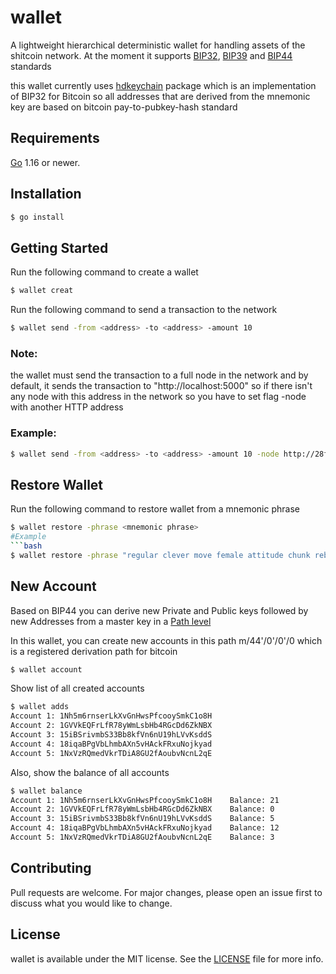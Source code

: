 # wallet

A lightweight hierarchical deterministic wallet for handling assets of the shitcoin network.
At the moment it supports [BIP32](https://github.com/bitcoin/bips/blob/master/bip-0032.mediawiki), [BIP39](https://github.com/bitcoin/bips/blob/master/bip-0039.mediawiki) and [BIP44](https://github.com/bitcoin/bips/blob/master/bip-0032.mediawiki) standards

this wallet currently uses  [hdkeychain](https://www.github.com/btcsuite/btcutil/hdkeychain) package which is an implementation of BIP32 for Bitcoin so all addresses that are derived from the mnemonic key are based on bitcoin pay-to-pubkey-hash standard 

## Requirements
[Go](http://golang.org) 1.16 or newer.
## Installation
```bash
$ go install
```
## Getting Started

Run the following command to create a wallet
```bash
$ wallet creat
```
Run the following command to send a transaction to the network
```bash
$ wallet send -from <address> -to <address> -amount 10
```

### Note: 
the wallet must send the transaction to a full node in the network and by default, it sends the transaction to "http://localhost:5000" so if there isn't any node with this address in the network so you have to set flag -node with another HTTP address
### Example:
```bash
$ wallet send -from <address> -to <address> -amount 10 -node http://28fa-5-213-168-103.ngrok.io 
```
## Restore Wallet
Run the following command to restore wallet from a mnemonic phrase
```bash
$ wallet restore -phrase <mnemonic phrase>
#Example 
```bash
$ wallet restore -phrase "regular clever move female attitude chunk rebel hedgehog sugar rain wish stool"
```

## New Account
Based on BIP44 you can derive new Private and Public keys followed by new Addresses from a master key in a [Path level](https://github.com/bitcoin/bips/blob/master/bip-0044.mediawiki#path-levels)

In this wallet, you can create new accounts in this path m/44'/0'/0'/0 which is a registered derivation path for bitcoin
```bash
$ wallet account
```

Show list of all created accounts
```bash
$ wallet adds   
Account 1: 1Nh5m6rnserLkXvGnHwsPfcooySmkC1o8H
Account 2: 1GVVkEQFrLfR78yWmLsbHb4RGcDd6ZkNBX
Account 3: 15iBSrivmbS33Bb8kfVn6nU19hLVvKsddS
Account 4: 18iqaBPgVbLhmbAXn5vHAckFRxuNojkyad
Account 5: 1NxVzRQmedVkrTDiA8GU2fAoubvNcnL2qE
```

Also, show the balance of all accounts
```bash
$ wallet balance
Account 1: 1Nh5m6rnserLkXvGnHwsPfcooySmkC1o8H	 Balance: 21
Account 2: 1GVVkEQFrLfR78yWmLsbHb4RGcDd6ZkNBX	 Balance: 0
Account 3: 15iBSrivmbS33Bb8kfVn6nU19hLVvKsddS	 Balance: 5
Account 4: 18iqaBPgVbLhmbAXn5vHAckFRxuNojkyad	 Balance: 12
Account 5: 1NxVzRQmedVkrTDiA8GU2fAoubvNcnL2qE	 Balance: 3
```


## Contributing
Pull requests are welcome. For major changes, please open an issue first to discuss what you would like to change.


## License
wallet is available under the MIT license. See the [LICENSE](https://github.com/alikarimi999/wallet/blob/master/LICENSE) file for more info.
